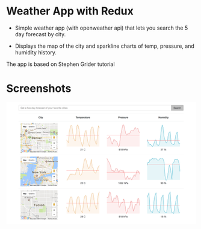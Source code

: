 # Weather App with Redux

* Simple weather app (with openweather api) that lets you search the 5 day forecast by city.

* Displays the map of the city and sparkline charts of temp, pressure, and humidity history.

The app is based on Stephen Grider tutorial

# Screenshots

![weather](./screenshots/weather.png)
